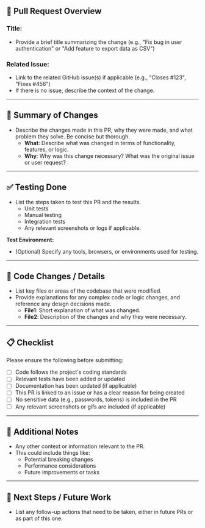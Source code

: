 ## 🚀 **Pull Request Overview**

### **Title:**
- Provide a brief title summarizing the change (e.g., "Fix bug in user authentication" or "Add feature to export data as CSV")

### **Related Issue:**
- Link to the related GitHub issue(s) if applicable (e.g., "Closes #123", "Fixes #456")
- If there is no issue, describe the context of the change.

---

## 📝 **Summary of Changes**
- Describe the changes made in this PR, why they were made, and what problem they solve. Be concise but thorough.
  - **What**: Describe what was changed in terms of functionality, features, or logic.
  - **Why**: Why was this change necessary? What was the original issue or user request?

---

## ✅ **Testing Done**
- List the steps taken to test this PR and the results.
  - Unit tests
  - Manual testing
  - Integration tests
  - Any relevant screenshots or logs if applicable.
  
**Test Environment:**
- (Optional) Specify any tools, browsers, or environments used for testing.

---

## 🔧 **Code Changes / Details**
- List key files or areas of the codebase that were modified.
- Provide explanations for any complex code or logic changes, and reference any design decisions made.
  - **File1**: Short explanation of what was changed.
  - **File2**: Description of the changes and why they were necessary.

---

## 📋 **Checklist**
Please ensure the following before submitting:
- [ ] Code follows the project's coding standards
- [ ] Relevant tests have been added or updated
- [ ] Documentation has been updated (if applicable)
- [ ] This PR is linked to an issue or has a clear reason for being created
- [ ] No sensitive data (e.g., passwords, tokens) is included in the PR
- [ ] Any relevant screenshots or gifs are included (if applicable)

---

## 💬 **Additional Notes**
- Any other context or information relevant to the PR.
- This could include things like:
  - Potential breaking changes
  - Performance considerations
  - Future improvements or tasks

---

## 🔄 **Next Steps / Future Work**
- List any follow-up actions that need to be taken, either in future PRs or as part of this one.
